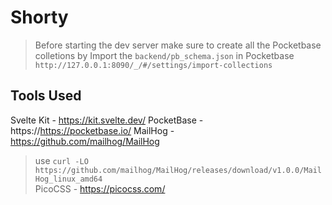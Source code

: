 # Shorty


> Before starting the dev server make sure to create all the Pocketbase colletions by Import the `backend/pb_schema.json` in Pocketbase `http://127.0.0.1:8090/_/#/settings/import-collections`

## Tools Used

Svelte Kit - https://kit.svelte.dev/
PocketBase - https://https://pocketbase.io/
MailHog - https://github.com/mailhog/MailHog  
> use
```curl -LO https://github.com/mailhog/MailHog/releases/download/v1.0.0/MailHog_linux_amd64```  
PicoCSS - https://picocss.com/
